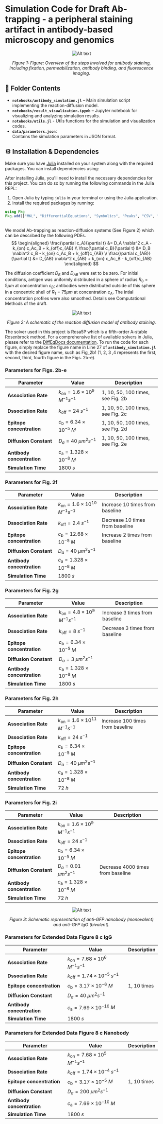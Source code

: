 


# Simulation Code for Draft Ab-trapping - a peripheral staining artifact in antibody-based microscopy and genomics


<div align="center">
  <img src="figures/Schematic1.png" alt="Alt text">
  <p><em>Figure 1: Figure: Overview of the steps involved for antibody staining, including fixation, permeabilization, antibody binding, and fluorescence imaging. </em></p>
</div>

## 📁 Folder Contents  

- **`notebooks/antibody_simulation.jl`** – Main simulation script implementing the reaction-diffusion model.  
- **`notebooks/result_visualization.ipynb`** – Jupyter notebook for visualizing and analyzing simulation results. 
- **`notebooks/utils.jl`** - Utils functions for the simulation and visualization codes.
- **`data/parameters.json`**:  
  Contains the simulation parameters in JSON format.

## ⚙️ Installation & Dependencies  

Make sure you have [Julia](https://julialang.org/downloads/) installed on your system along with the required packages. You can install dependencies using:  

After installing Julia, you'll need to install the necessary dependencies for this project. You can do so by running the following commands in the Julia REPL:

1. Open Julia by typing `julia` in your terminal or using the Julia application.
2. Install the required packages by running:

```julia
using Pkg
Pkg.add(["MKL", "DifferentialEquations", "Symbolics", "Peaks", "CSV", "DataFrames", "JSON", "StatsBase", "Colors", "GLMakie", "Plots",  "Interpolations"])
```
## 
We model Ab-trapping as reaction-diffusion systems (See Figure 2) which can be described by the following PDEs. 
$$
\begin{aligned}
\frac{\partial c_A}{\partial t} &= D_A \nabla^2 c_A - k_{on} c_Ac_B + k_{off}c_{AB} \\
\frac{\partial c_B}{\partial t} &= D_B \nabla^2 c_B - k_{on} c_Ac_B + k_{off}c_{AB} \\ 
\frac{\partial c_{AB}}{\partial t} &= D_{AB} \nabla^2 c_{AB} + k_{on} c_Ac_B - k_{off}c_{AB} 
\end{aligned}
$$

The diffusion coefficient $D_B$ and $D_{AB}$ were set to be zero. For initial conditions, antigen was uniformly distributed in a sphere of radius $R_0=5 \mu m$ at concentration $c_B$; antibodies were distributed outside of this sphere in a concentric shell of $R_1=75 \mu m$  at concentration $c_A$. The intial concentration profiles were also smoothed. Details see Computational Methods of the draft. 

<div align="center">
  <img src="figures/Schematic2.png" alt="Alt text">
  <p><em>Figure 2: A schematic of the reaction diffusion model of antibody staining. </em></p>
</div>

The solver used in this project is Rosa5P which is a fifth-order A-stable Rosenbrock method. For a comprehensive list of available solvers in Julia, please refer to the  [DiffEqDocs documentation](https://docs.sciml.ai/DiffEqDocs/stable/solvers/ode_solve/). To run the code for each figure, simply replace the figure name in Line 27 of **`antibody_simulation.jl`** with the desired figure name, such as Fig_2b1 (1, 2, 3 ,4 represents the first, second, third, fourth figure in the Figs. 2b-e).


### Parameters for Figs. 2b-e
| **Parameter**| **Value**| **Description**|
|----------------------|------------------------------------|------------------------------------------------------|
| **Association Rate**  | $k_{\text{on}} = 1.6 \times 10^9$ $M^{-1}s^{-1}$ | 1, 10, 50, 100 times, see Fig. 2b|
| **Dssociation Rate**   | $k_{\text{off}} = 24$ $s^{-1}$   | 1, 10, 50, 100 times, see Fig. 2c|
| **Epitope concentration**   | $c_{\text{b}} = 6.34 \times 10^{-5}$ $M$   | 1, 10, 50, 100 times, see Fig. 2d|
| **Diffusion Constant**   |  $D_{a} = 40$ $\mu m^2s^{-1}$  | 1, 10, 50, 100 times, see Fig. 2e|
| **Antibody concentration**   | $c_{\text{a}} = 1.328 \times 10^{-8}$ $M$   | |
| **Simulation Time** | 1800 $s$ | |


### Parameters for Fig. 2f
| **Parameter**| **Value**| **Description**|
|----------------------|------------------------------------|------------------------------------------------------|
| **Association Rate**  | $k_{\text{on}} = 1.6 \times 10^{10}$ $M^{-1}s^{-1}$ | Increase 10 times from baseline|
| **Dssociation Rate**   | $k_{\text{off}} = 2.4$ $s^{-1}$   | Decrease 10 times from baseline|
| **Epitope concentration**   | $c_{\text{b}} = 12.68 \times 10^{-5}$ $M$   | Increase 2 times from baseline|
| **Diffusion Constant**   |  $D_{a} = 40$ $\mu m^2s^{-1}$  | |
| **Antibody concentration**   | $c_{\text{a}} = 1.328 \times 10^{-8}$ $M$   | |
| **Simulation Time** | 1800 $s$ | |


### Parameters for Fig. 2g
| **Parameter**| **Value**| **Description**|
|----------------------|------------------------------------|------------------------------------------------------|
| **Association Rate**  | $k_{\text{on}} = 4.8 \times 10^9$ $M^{-1}s^{-1}$ | Increase 3 times from baseline|
| **Dssociation Rate**   | $k_{\text{off}} = 8$ $s^{-1}$   | Decrease 3 times from baseline|
| **Epitope concentration**   | $c_{\text{b}} = 6.34 \times 10^{-5}$ $M$   | |
| **Diffusion Constant**   |  $D_{a} = 3$ $\mu m^2s^{-1}$  | |
| **Antibody concentration**   | $c_{\text{a}} = 1.328 \times 10^{-8}$ $M$   | |
| **Simulation Time** | 1800 $s$ | |


### Parameters for Fig. 2h
| **Parameter**| **Value**| **Description**|
|----------------------|------------------------------------|------------------------------------------------------|
| **Association Rate**  | $k_{\text{on}} = 1.6 \times 10^{11}$ $M^{-1}s^{-1}$ |Increase 100 times from baseline|
| **Dssociation Rate**   | $k_{\text{off}} = 24$ $s^{-1}$   | |
| **Epitope concentration**   | $c_{\text{b}} = 6.34 \times 10^{-5}$ $M$   | |
| **Diffusion Constant**   |  $D_{a} = 40$ $\mu m^2s^{-1}$  | |
| **Antibody concentration**   | $c_{\text{a}} = 1.328 \times 10^{-8}$ $M$   | |
| **Simulation Time** | 72 $h$ | |


### Parameters for Fig. 2i 
| **Parameter**| **Value**| **Description**|
|----------------------|------------------------------------|------------------------------------------------------|
| **Association Rate**  | $k_{\text{on}} = 1.6 \times 10^9$ $M^{-1}s^{-1}$ | |
| **Dssociation Rate**   | $k_{\text{off}} = 24$ $s^{-1}$   | |
| **Epitope concentration**   | $c_{\text{b}} = 6.34 \times 10^{-5}$ $M$   | |
| **Diffusion Constant**   |  $D_{a} = 0.01$ $\mu m^2s^{-1}$  | Decrease 4000 times from baseline|
| **Antibody concentration**   | $c_{\text{a}} = 1.328 \times 10^{-8}$ $M$   | |
| **Simulation Time** | 72 $h$ | |


<div align="center">
  <img src="figures/nanobody_IgG.png" alt="Alt text">
  <p><em>Figure 3: Schematic representation of anti-GFP nanobody (monovalent) and anti-GFP IgG (bivalent).</em></p>
</div>


### Parameters for Extended Data Figure 8 c IgG 
| **Parameter**| **Value**| **Description**|
|----------------------|------------------------------------|------------------------------------------------------|
| **Association Rate**  | $k_{\text{on}} = 7.68 \times 10^6$ $M^{-1}s^{-1}$ | |
| **Dssociation Rate**   | $k_{\text{off}} = 1.74 \times 10^{-5}$ $s^{-1}$   | |
| **Epitope concentration**   | $c_{\text{b}} = 3.17 \times 10^{-6}$ $M$   | 1, 10 times |
| **Diffusion Constant**   |  $D_{a} = 40$ $\mu m^2s^{-1}$  | |
| **Antibody concentration**   | $c_{\text{a}} = 7.69 \times 10^{-10}$ $M$   | |
| **Simulation Time** | 1800 $s$ | |


### Parameters for Extended Data Figure 8 c Nanobody
| **Parameter**| **Value**| **Description**|
|----------------------|------------------------------------|------------------------------------------------------|
| **Association Rate**  | $k_{\text{on}} = 7.68 \times 10^5$ $M^{-1}s^{-1}$ | |
| **Dssociation Rate**   | $k_{\text{off}} = 1.74 \times 10^{-4}$ $s^{-1}$   | |
| **Epitope concentration**   | $c_{\text{b}} = 3.17 \times 10^{-5}$ $M$   | 1, 10 times |
| **Diffusion Constant**   |  $D_{a} = 200$ $\mu m^2s^{-1}$  | |
| **Antibody concentration**   | $c_{\text{a}} = 7.69 \times 10^{-10}$ $M$   | |
| **Simulation Time** | 1800 $s$ | |












